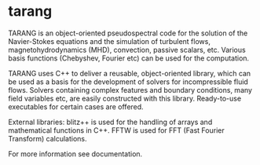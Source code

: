 # tarang
TARANG is an object-oriented pseudospectral code for the solution of the Navier-Stokes equations and the simulation of turbulent flows, magnetohydrodynamics (MHD), convection, passive scalars, etc. Various basis functions (Chebyshev, Fourier etc) can be used for the computation.

TARANG uses C++ to deliver a reusable, object-oriented library, which can be used as a basis for the development of solvers
for incompressible fluid flows. Solvers containing complex features and boundary conditions, many field variables etc, are
easily constructed with this library. Ready-to-use executables for certain cases are offered.

External libraries:
blitz++ is used for the handling of arrays and mathematical functions in C++.
FFTW is used for FFT (Fast Fourier Transform) calculations.

For more information see documentation.
